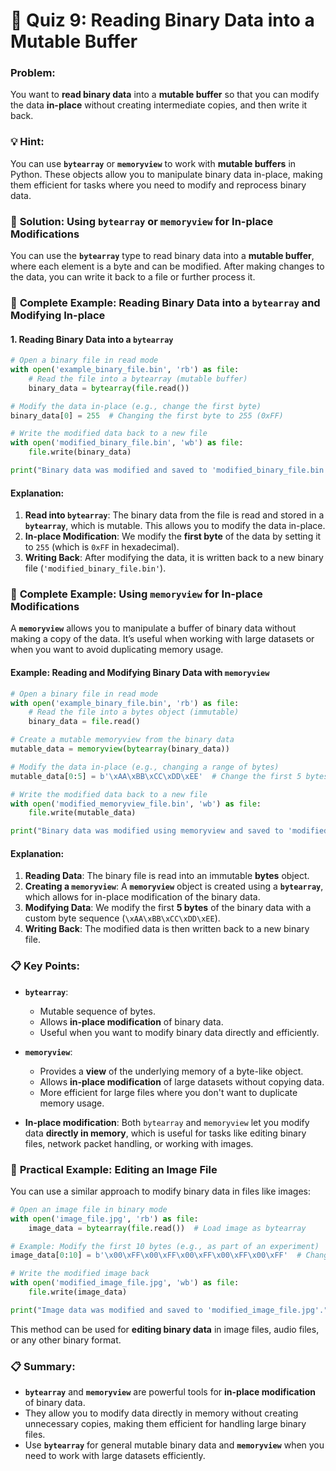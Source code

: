 # 📝 **Quiz 9: Reading Binary Data into a Mutable Buffer**

### Problem:
You want to **read binary data** into a **mutable buffer** so that you can modify the data **in-place** without creating intermediate copies, and then write it back.

### 💡 **Hint**:
You can use **`bytearray`** or **`memoryview`** to work with **mutable buffers** in Python. These objects allow you to manipulate binary data in-place, making them efficient for tasks where you need to modify and reprocess binary data.

### 🔧 **Solution: Using `bytearray` or `memoryview` for In-place Modifications**

You can use the **`bytearray`** type to read binary data into a **mutable buffer**, where each element is a byte and can be modified. After making changes to the data, you can write it back to a file or further process it.

### 📂 **Complete Example: Reading Binary Data into a `bytearray` and Modifying In-place**

#### **1. Reading Binary Data into a `bytearray`**

```python
# Open a binary file in read mode
with open('example_binary_file.bin', 'rb') as file:
    # Read the file into a bytearray (mutable buffer)
    binary_data = bytearray(file.read())

# Modify the data in-place (e.g., change the first byte)
binary_data[0] = 255  # Changing the first byte to 255 (0xFF)

# Write the modified data back to a new file
with open('modified_binary_file.bin', 'wb') as file:
    file.write(binary_data)

print("Binary data was modified and saved to 'modified_binary_file.bin'.")
```

#### **Explanation**:
1. **Read into `bytearray`**: The binary data from the file is read and stored in a **`bytearray`**, which is mutable. This allows you to modify the data in-place.
2. **In-place Modification**: We modify the **first byte** of the data by setting it to `255` (which is `0xFF` in hexadecimal).
3. **Writing Back**: After modifying the data, it is written back to a new binary file (`'modified_binary_file.bin'`).

### 📂 **Complete Example: Using `memoryview` for In-place Modifications**

A **`memoryview`** allows you to manipulate a buffer of binary data without making a copy of the data. It’s useful when working with large datasets or when you want to avoid duplicating memory usage.

#### **Example: Reading and Modifying Binary Data with `memoryview`**

```python
# Open a binary file in read mode
with open('example_binary_file.bin', 'rb') as file:
    # Read the file into a bytes object (immutable)
    binary_data = file.read()

# Create a mutable memoryview from the binary data
mutable_data = memoryview(bytearray(binary_data))

# Modify the data in-place (e.g., changing a range of bytes)
mutable_data[0:5] = b'\xAA\xBB\xCC\xDD\xEE'  # Change the first 5 bytes

# Write the modified data back to a new file
with open('modified_memoryview_file.bin', 'wb') as file:
    file.write(mutable_data)

print("Binary data was modified using memoryview and saved to 'modified_memoryview_file.bin'.")
```

#### **Explanation**:
1. **Reading Data**: The binary file is read into an immutable **bytes** object.
2. **Creating a `memoryview`**: A **`memoryview`** object is created using a **`bytearray`**, which allows for in-place modification of the binary data.
3. **Modifying Data**: We modify the first **5 bytes** of the binary data with a custom byte sequence (`\xAA\xBB\xCC\xDD\xEE`).
4. **Writing Back**: The modified data is then written back to a new binary file.

### 📋 **Key Points**:

- **`bytearray`**:
  - Mutable sequence of bytes.
  - Allows **in-place modification** of binary data.
  - Useful when you want to modify binary data directly and efficiently.

- **`memoryview`**:
  - Provides a **view** of the underlying memory of a byte-like object.
  - Allows **in-place modification** of large datasets without copying data.
  - More efficient for large files where you don't want to duplicate memory usage.

- **In-place modification**: Both `bytearray` and `memoryview` let you modify data **directly in memory**, which is useful for tasks like editing binary files, network packet handling, or working with images.

### 🔄 **Practical Example: Editing an Image File**

You can use a similar approach to modify binary data in files like images:

```python
# Open an image file in binary mode
with open('image_file.jpg', 'rb') as file:
    image_data = bytearray(file.read())  # Load image as bytearray

# Example: Modify the first 10 bytes (e.g., as part of an experiment)
image_data[0:10] = b'\x00\xFF\x00\xFF\x00\xFF\x00\xFF\x00\xFF'  # Change first 10 bytes

# Write the modified image back
with open('modified_image_file.jpg', 'wb') as file:
    file.write(image_data)

print("Image data was modified and saved to 'modified_image_file.jpg'.")
```

This method can be used for **editing binary data** in image files, audio files, or any other binary format.

### 📋 **Summary**:

- **`bytearray`** and **`memoryview`** are powerful tools for **in-place modification** of binary data.
- They allow you to modify data directly in memory without creating unnecessary copies, making them efficient for handling large binary files.
- Use **`bytearray`** for general mutable binary data and **`memoryview`** when you need to work with large datasets efficiently.
